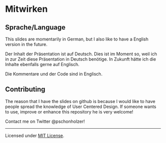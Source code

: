 # Mitwirken

## Sprache/Language

This slides are momentarily in German, but I also like to have a English version in the future.

Der Inhalt der Präsentation ist auf Deutsch. Dies ist im Moment so, weil ich in zur Zeit
diese Präsentation in Deutsch benötige. In Zukunft hätte ich die Inhalte ebenfalls gerne auf Englisch.

Die Kommentare und der Code sind in Englisch.

## Contributing

The reason that I have the slides on github is because I would like to have people spread the knowledge of
User Centered Design. If someone wants to use, improve or enhance this repository he is very welcome!

Contact me on Twitter @pschonholzer!

---
Licensed under [MIT License](LICENSE.md).
